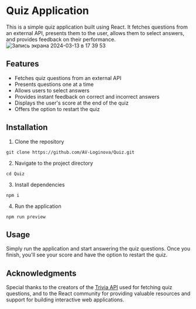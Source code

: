 # Quiz Application

This is a simple quiz application built using React. It fetches questions from an external API, presents them to the user, allows them to select answers, and provides feedback on their performance.  
![Запись экрана 2024-03-13 в 17 39 53](https://github.com/AV-Loginova/Quiz/assets/129111624/a42e0a68-1b3b-46f4-8b5c-0e26bdd17c82)

## Features
- Fetches quiz questions from an external API
- Presents questions one at a time
- Allows users to select answers
- Provides instant feedback on correct and incorrect answers
- Displays the user's score at the end of the quiz
- Offers the option to restart the quiz

## Installation
1) Clone the repository  
```
git clone https://github.com/AV-Loginova/Quiz.git
```
2) Navigate to the project directory
```
cd Quiz
```
3) Install dependencies
```
npm i
```
4) Run the application
```
npm run preview
```

## Usage
Simply run the application and start answering the quiz questions. Once you finish, you'll see your score and have the option to restart the quiz.

## Acknowledgments
Special thanks to the creators of the [Trivia API](https://the-trivia-api.com/) used for fetching quiz questions, and to the React community for providing valuable resources and support for building interactive web applications.
